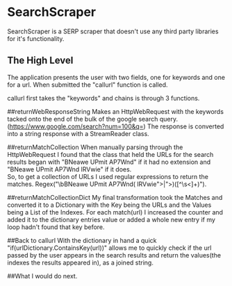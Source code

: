# SearchScraper
SearchScraper is a SERP scraper that doesn't use any third party libraries for it's functionality.
## The High Level
The application presents the user with two fields, one for keywords and one for a url.
When submitted the "callurl" function is called.

callurl first takes the "keywords" and chains is through 3 functions.

##returnWebResponseString
Makes an HttpWebRequest with the keywords tacked onto the end of the bulk of the google search query. (https://www.google.com/search?num=100&q=)
The response is converted into a string response with a StreamReader class.

##returnMatchCollection
When manually parsing through the HttpWebRequest I found that the class that held the URLs for the search results began with "BNeawe UPmit AP7Wnd" if it had no extension and "BNeawe UPmit AP7Wnd lRVwie" if it does.  
So, to get a collection of URLs I used regular expressions to return the matches. Regex("\\bBNeawe UPmit AP7Wnd( lRVwie\">|\">)([^\\s<]+)"). 

##returnMatchCollectionDict
My final transformation took the Matches and converted it to a Dictionary with the Key being the URLs and the Values being a List<int> of the Indexes.  For each match(url) I increased the counter and added it to the dictionary entries value or added a whole new entry if my loop hadn't found that key before.

##Back to callurl
With the dictionary in hand a quick "if(urlDictionary.ContainsKey(url))" allows me to quickly check if the url passed by the user appears in the search results and return the values(the indexes the results appeared in), as a joined string. 



##What I would do next.
